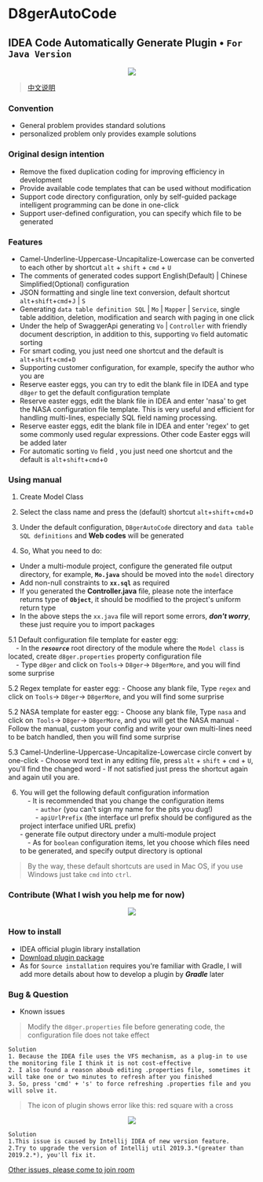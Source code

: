 # D8gerAutoCode
## IDEA Code Automatically Generate Plugin • `For Java Version`  
<div align="center">
    <img src="http://file.debuggerpowerzcy.top/power/R-D8ger.png" /> 
</div>

> [中文说明](./README_CN.md)

### Convention
- General problem provides standard solutions
- personalized problem only provides example solutions

### Original design intention
- Remove the fixed duplication coding for improving efficiency in development  
- Provide available code templates that can be used without modification  
- Support code directory configuration, only by self-guided package intelligent programming can be done in one-click  
- Support user-defined configuration, you can specify which file to be generated  

### Features
- Camel-Underline-Uppercase-Uncapitalize-Lowercase can be converted to each other by shortcut `alt` + `shift` + `cmd` + `U`
- The comments of generated codes support English(Default) | Chinese Simplified(Optional) configuration
- JSON formatting and single line text conversion, default shortcut `alt`+`shift`+`cmd`+`J` | `S`
- Generating `data table definition SQL` | `Mo` | `Mapper` | `Service`, single table addition, deletion, modification and search with paging in one click  
- Under the help of SwaggerApi generating `Vo` | `Controller` with friendly document description, in addition to this, supporting `Vo` field automatic sorting  
- For smart coding, you just need one shortcut and the default is `alt`+`shift`+`cmd`+`D`  
- Supporting customer configuration, for example, specify the author who you are  
- Reserve easter eggs, you can try to edit the blank file in IDEA and type `d8ger` to get the default configuration template  
- Reserve easter eggs, edit the blank file in IDEA and enter 'nasa' to get the NASA configuration file template. This is very useful and efficient for handling multi-lines, especially SQL field naming processing.
- Reserve easter eggs, edit the blank file in IDEA and enter 'regex' to get some commonly used regular expressions. Other code Easter eggs will be added later  
- For automatic sorting `Vo` field , you just need one shortcut and the default is `alt`+`shift`+`cmd`+`O`  

### Using manual
1. Create Model Class

2. Select the class name and press the (default) shortcut `alt`+`shift`+`cmd`+`D`

3. Under the default configuration, `D8gerAutoCode` directory and `data table SQL definitions` and **Web codes** will be generated

4. So, What you need to do:
- Under a multi-module project, configure the generated file output directory, for example, **`Mo.java`** should be moved into the `model` directory  
- Add non-null constraints to **`xx.sql`** as required  
- If you generated the **Controller.java** file, please note the interface returns type of **`Object`**, it should be modified to the project's uniform return type  
- In the above steps the `xx.java` file will report some errors, ***don't worry***, these just require you to import packages

5.1 Default configuration file template for easter egg:  
    - In the ***`resource`*** root directory of the module where the `Model class` is located, create `d8ger.properties` property configuration file  
    - Type `d8ger` and click on `Tools`-> `D8ger`-> `D8gerMore`, and you will find some surprise

5.2 Regex template for easter egg:
    - Choose any blank file, Type `regex` and click on `Tools`-> `D8ger`-> `D8gerMore`, and you will find some surprise

5.2 NASA template for easter egg:
    - Choose any blank file, Type `nasa` and click on` Tools`-> `D8ger`-> `D8gerMore`, and you will get the NASA manual
    - Follow the manual, custom your config and write your own multi-lines need to be batch handled, then you will find some surprise

5.3 Camel-Underline-Uppercase-Uncapitalize-Lowercase circle convert by one-click
    - Choose word text in any editing file, press `alt` + `shift` + `cmd` + `U`, you'll find the changed word
    - If not satisfied just press the shortcut again and again util you are.

6. You will get the following default configuration information  
    - It is recommended that you change the configuration items  
        - `author` (you can't sign my name for the pits you dug!)  
        - `apiUrlPrefix` (the interface url prefix should be configured as the project interface unified URL prefix)  
        - generate file output directory under a multi-module project  
    - As for `boolean` configuration items, let you choose which files need to be generated, and specify output directory is optional  

> By the way, these default shortcuts are used in Mac OS, if you use Windows just take `cmd` into `ctrl`.

### Contribute (What I wish you help me for now)
<div align="center">
    <img src="http://file.debuggerpowerzcy.top/power/2020-660X466-D8gerAutoCode.jpeg" /> 
</div>

### How to install
- IDEA official plugin library installation  
- [Download plugin package](http://file.debuggerpowerzcy.top/power/D8gerAutoCode-2.0.zip)  
- As for `Source installation` requires you're familiar with Gradle, I will add more details about how to develop a plugin by ***Gradle*** later

### Bug & Question
- Known issues
> Modify the `d8ger.properties` file before generating code, the configuration file does not take effect

```
Solution
1. Because the IDEA file uses the VFS mechanism, as a plug-in to use the monitoring file I think it is not cost-effective  
2. I also found a reason aboub editing .properties file, sometimes it will take one or two minutes to refresh after you finished  
3. So, press 'cmd' + 's' to force refreshing .properties file and you will solve it.
```

> The icon of plugin shows error like this: red square with a cross
<div align="center">
    <img src="http://file.debuggerpowerzcy.top/power/W-D8ger.png" /> 
</div>

```
Solution
1.This issue is caused by Intellij IDEA of new version feature.
2.Try to upgrade the version of Intellij util 2019.3.*(greater than 2019.2.*), you'll fix it.
```

[Other issues, please come to join room](https://github.com/caofanCPU/D8gerAutoCode/issues)
